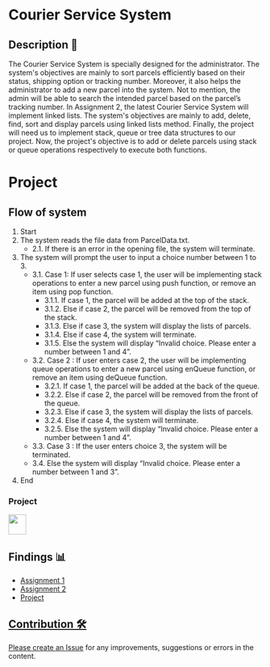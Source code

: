 # Courier Service System

## Description 📝
The Courier Service System is specially designed for the administrator. The system's objectives are mainly to sort parcels efficiently based on their status, shipping option or tracking number. Moreover, it also helps the administrator to add a new parcel into the system. Not to mention, the admin will be able to search the intended parcel based on the parcel’s tracking number. In Assignment 2, the latest Courier Service System will implement linked lists. The system's objectives are mainly to add, delete, find, sort and display parcels using linked lists method. Finally, the project will need us to implement stack, queue or tree data structures to our project. Now, the project's objective is to add or delete parcels using stack or queue operations respectively to execute both functions.

<h1>Project</h1>

## Flow of system
1. Start
2. The system reads the file data from ParcelData.txt.
   - 2.1. If there is an error in the opening file, the system will terminate.
3. The system will prompt the user to input a choice number between 1 to 3.
   - 3.1. Case 1: If user selects case 1, the user will be implementing stack operations to enter a new parcel using push function, or remove an item using pop function.
      - 3.1.1. If case 1, the parcel will be added at the top of the stack.
      - 3.1.2. Else if case 2, the parcel will be removed from the top of the stack.
      - 3.1.3. Else if case 3, the system will display the lists of parcels.
      - 3.1.4. Else if case 4, the system will terminate.
      - 3.1.5. Else the system will display “Invalid choice. Please enter a number between 1 and 4”.
   - 3.2. Case 2 : If user enters case 2, the user will be implementing queue operations to enter a new parcel using enQueue function, or remove an item using deQueue function.
      - 3.2.1. If case 1, the parcel will be added at the back of the queue.
      - 3.2.2. Else if case 2, the parcel will be removed from the front of the queue.
      - 3.2.3. Else if case 3, the system will display the lists of parcels.
      - 3.2.4. Else if case 4, the system will terminate.
      - 3.2.5. Else the system will display “Invalid choice. Please enter a number between 1 and 4”.
   - 3.3. Case 3 : If the user enters choice 3, the system will be terminated.
   - 3.4. Else the system will display “Invalid choice. Please enter a number between 1 and 3”.
4. End

<h3>Project</h3>
<a href="https://github.com/jjn7702/SECJ2013-DSA/blob/main/Submission/sec02/Techturtles/Project/Project_DSA_TechTurtles.pdf"><img src="https://cdn.vectorstock.com/i/1000x1000/45/57/file-doc-icon-digital-blue-vector-24754557.webp" width="35px" height="40px" ></a>

## Findings 📊

- <a href="Assignment 1" >Assignment 1 
- <a href="Assignment 2" >Assignment 2 
- <a href="Project" >Project 

## Contribution 🛠️
Please create an [Issue](https://github.com/jjn7702/SECJ2013-DSA/Submission/Sample/issues) for any improvements, suggestions or errors in the content.

